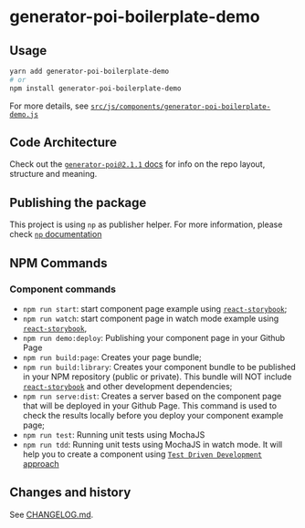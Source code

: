# generator-poi-boilerplate-demo 


## Usage

```bash
yarn add generator-poi-boilerplate-demo
# or 
npm install generator-poi-boilerplate-demo
```

For more details, see [`src/js/components/generator-poi-boilerplate-demo.js`](./src/js/components/generator-poi-boilerplate-demo.js)


## Code Architecture

Check out the [`generator-poi@2.1.1`
docs](https://github.com/willmendesneto/generator-poi/tree/v2.1.1#code-architecture)
for info on the repo layout, structure and meaning.


## Publishing the package

This project is using `np` as publisher helper. For more information, please check [`np` documentation](https://github.com/sindresorhus/np#readme)


## NPM Commands

### Component commands

- `npm run start`:  start component page example using [`react-storybook`](https://github.com/storybooks/storybook);
- `npm run watch`:  start component page in watch mode example using [`react-storybook`](https://github.com/storybooks/storybook),
- `npm run demo:deploy`: Publishing your component page in your Github Page
- `npm run build:page`: Creates your page bundle;
- `npm run build:library`: Creates your component bundle to be published in your NPM repository (public or private). This bundle will NOT include [`react-storybook`](https://github.com/storybooks/storybook) and other development dependencies;
- `npm run serve:dist`: Creates a server based on the component page that will be deployed in your Github Page. This command is used to check the results locally before you deploy your component example page;
- `npm run test`: Running unit tests using MochaJS
- `npm run tdd`: Running unit tests using MochaJS in watch mode. It will help you to create a component using [`Test Driven Development` approach](https://en.wikipedia.org/wiki/Test-driven_development)

## Changes and history

See [CHANGELOG.md](./CHANGELOG.md).
